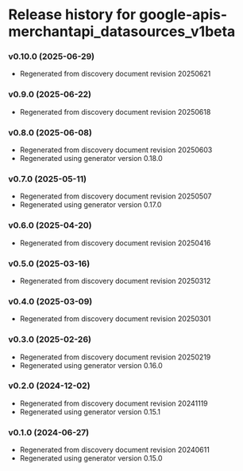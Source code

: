 # Release history for google-apis-merchantapi_datasources_v1beta

### v0.10.0 (2025-06-29)

* Regenerated from discovery document revision 20250621

### v0.9.0 (2025-06-22)

* Regenerated from discovery document revision 20250618

### v0.8.0 (2025-06-08)

* Regenerated from discovery document revision 20250603
* Regenerated using generator version 0.18.0

### v0.7.0 (2025-05-11)

* Regenerated from discovery document revision 20250507
* Regenerated using generator version 0.17.0

### v0.6.0 (2025-04-20)

* Regenerated from discovery document revision 20250416

### v0.5.0 (2025-03-16)

* Regenerated from discovery document revision 20250312

### v0.4.0 (2025-03-09)

* Regenerated from discovery document revision 20250301

### v0.3.0 (2025-02-26)

* Regenerated from discovery document revision 20250219
* Regenerated using generator version 0.16.0

### v0.2.0 (2024-12-02)

* Regenerated from discovery document revision 20241119
* Regenerated using generator version 0.15.1

### v0.1.0 (2024-06-27)

* Regenerated from discovery document revision 20240611
* Regenerated using generator version 0.15.0

